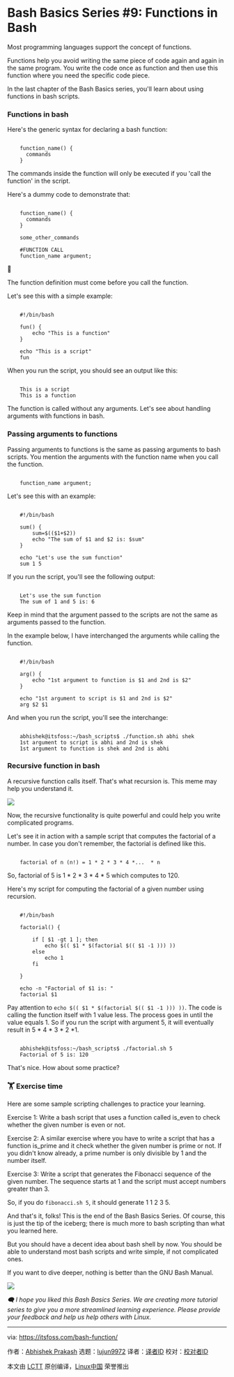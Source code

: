 [#]: subject: "Bash Basics Series #9: Functions in Bash"
[#]: via: "https://itsfoss.com/bash-function/"
[#]: author: "Abhishek Prakash https://itsfoss.com/author/abhishek/"
[#]: collector: "lujun9972"
[#]: translator: " "
[#]: reviewer: " "
[#]: publisher: " "
[#]: url: " "

Bash Basics Series #9: Functions in Bash
======

Most programming languages support the concept of functions.

Functions help you avoid writing the same piece of code again and again in the same program. You write the code once as function and then use this function where you need the specific code piece.

In the last chapter of the Bash Basics series, you'll learn about using functions in bash scripts.

### Functions in bash

Here's the generic syntax for declaring a bash function:

```

    function_name() {
      commands
    }

```

The commands inside the function will only be executed if you 'call the function' in the script.

Here's a dummy code to demonstrate that:

```

    function_name() {
      commands
    }

    some_other_commands

    #FUNCTION CALL
    function_name argument;

```

🚧

The function definition must come before you call the function.

Let's see this with a simple example:

```

    #!/bin/bash

    fun() {
        echo "This is a function"
    }

    echo "This is a script"
    fun

```

When you run the script, you should see an output like this:

```

    This is a script
    This is a function

```

The function is called without any arguments. Let's see about handling arguments with functions in bash.

### Passing arguments to functions

Passing arguments to functions is the same as passing arguments to bash scripts. You mention the arguments with the function name when you call the function.

```

    function_name argument;

```

Let's see this with an example:

```

    #!/bin/bash

    sum() {
        sum=$(($1+$2))
        echo "The sum of $1 and $2 is: $sum"
    }

    echo "Let's use the sum function"
    sum 1 5

```

If you run the script, you'll see the following output:

```

    Let's use the sum function
    The sum of 1 and 5 is: 6

```

Keep in mind that the argument passed to the scripts are not the same as arguments passed to the function.

In the example below, I have interchanged the arguments while calling the function.

```

    #!/bin/bash

    arg() {
        echo "1st argument to function is $1 and 2nd is $2"
    }

    echo "1st argument to script is $1 and 2nd is $2"
    arg $2 $1

```

And when you run the script, you'll see the interchange:

```

    abhishek@itsfoss:~/bash_scripts$ ./function.sh abhi shek
    1st argument to script is abhi and 2nd is shek
    1st argument to function is shek and 2nd is abhi

```

### Recursive function in bash

A recursive function calls itself. That's what recursion is. This meme may help you understand it.

![][1]

Now, the recursive functionality is quite powerful and could help you write complicated programs.

Let's see it in action with a sample script that computes the factorial of a number. In case you don't remember, the factorial is defined like this.

```

    factorial of n (n!) = 1 * 2 * 3 * 4 *...  * n

```

So, factorial of 5 is 1 * 2 * 3 * 4 * 5 which computes to 120.

Here's my script for computing the factorial of a given number using recursion.

```

    #!/bin/bash

    factorial() {

        if [ $1 -gt 1 ]; then
            echo $(( $1 * $(factorial $(( $1 -1 ))) ))
        else
            echo 1
        fi

    }

    echo -n "Factorial of $1 is: "
    factorial $1

```

Pay attention to `echo $(( $1 * $(factorial $(( $1 -1 ))) ))`. The code is calling the function itself with 1 value less. The process goes in until the value equals 1. So if you run the script with argument 5, it will eventually result in 5 * 4 * 3 * 2 *1.

```

    abhishek@itsfoss:~/bash_scripts$ ./factorial.sh 5
    Factorial of 5 is: 120

```

That's nice. How about some practice?

### 🏋️ Exercise time

Here are some sample scripting challenges to practice your learning.

Exercise 1: Write a bash script that uses a function called is_even to check whether the given number is even or not.

Exercise 2: A similar exercise where you have to write a script that has a function is_prime and it check whether the given number is prime or not. If you didn't know already, a prime number is only divisible by 1 and the number itself.

Exercise 3: Write a script that generates the Fibonacci sequence of the given number. The sequence starts at 1 and the script must accept numbers greater than 3.

So, if you do `fibonacci.sh 5`, it should generate 1 1 2 3 5.

And that's it, folks! This is the end of the Bash Basics Series. Of course, this is just the tip of the iceberg; there is much more to bash scripting than what you learned here.

But you should have a decent idea about bash shell by now. You should be able to understand most bash scripts and write simple, if not complicated ones.

If you want to dive deeper, nothing is better than the GNU Bash Manual.

![][2]

_🗨 I hope you liked this Bash Basics Series. We are creating more tutorial series to give you a more streamlined learning experience. Please provide your feedback and help us help others with Linux._

--------------------------------------------------------------------------------

via: https://itsfoss.com/bash-function/

作者：[Abhishek Prakash][a]
选题：[lujun9972][b]
译者：[译者ID](https://github.com/译者ID)
校对：[校对者ID](https://github.com/校对者ID)

本文由 [LCTT](https://github.com/LCTT/TranslateProject) 原创编译，[Linux中国](https://linux.cn/) 荣誉推出

[a]: https://itsfoss.com/author/abhishek/
[b]: https://github.com/lujun9972
[1]: https://itsfoss.com/content/images/2023/08/recursion-meme.webp
[2]: https://www.gnu.org/graphics/gnu-head-mini.png
